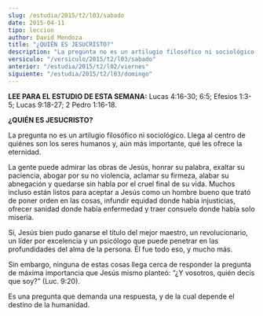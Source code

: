 ```yaml
---
slug: /estudia/2015/t2/l03/sabado
date: 2015-04-11
tipo: leccion
author: David Mendoza
title: "¿QUIÉN ES JESUCRISTO?"
description: "La pregunta no es un artilugio filosófico ni sociológico. Llega al centro de quiénes son los seres humanos y, aún más importante, qué les ofrece la eternidad."
versiculo: "/versiculo/2015/t2/l03/sabado"
anterior: "/estudia/2015/t2/l02/viernes"
siguiente: "/estudia/2015/t2/l03/domingo"
---
```


**LEE PARA EL ESTUDIO DE ESTA SEMANA:** Lucas 4:16-30; 6:5; Efesios 1:3-5; Lucas 9:18-27; 2 Pedro 1:16-18.

**¿QUIÉN ES JESUCRISTO?**

La pregunta no es un artilugio filosófico ni sociológico. Llega al centro de quiénes son los seres humanos y, aún más importante, qué les ofrece la eternidad.

La gente puede admirar las obras de Jesús, honrar su palabra, exaltar su paciencia, abogar por su no violencia, aclamar su firmeza, alabar su abnegación y quedarse sin habla por el cruel final de su vida. Muchos incluso están listos para aceptar a Jesús como un hombre bueno que trató de poner orden en las cosas, infundir equidad donde había injusticias, ofrecer sanidad donde había enfermedad y traer consuelo donde había solo miseria.

Sí, Jesús bien pudo ganarse el título del mejor maestro, un revolucionario, un líder por excelencia y un psicólogo que puede penetrar en las profundidades del alma de la persona. Él fue todo eso, y mucho más.

Sin embargo, ninguna de estas cosas llega cerca de responder la pregunta de máxima importancia que Jesús mismo planteó: “¿Y vosotros, quién decís que soy?” (Luc. 9:20).

Es una pregunta que demanda una respuesta, y de la cual depende el destino de la humanidad.
